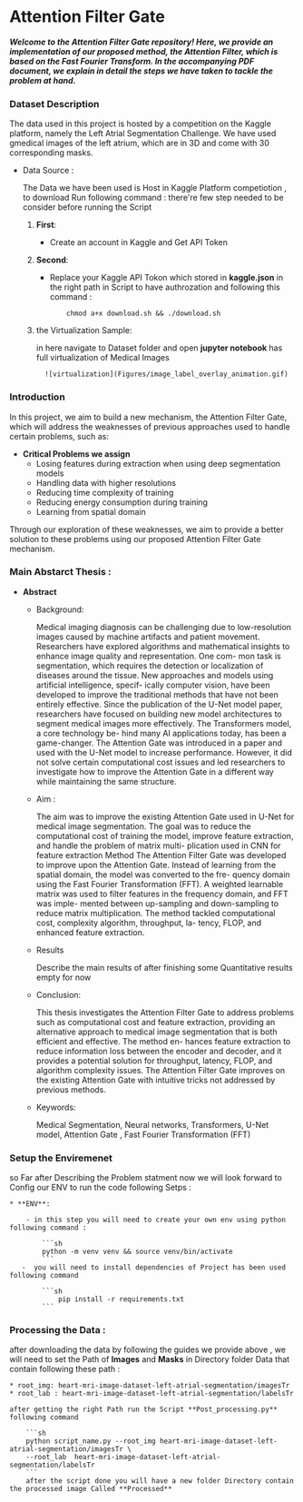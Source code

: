 # Attention Filter Gate

***Welcome to the Attention Filter Gate repository! Here, we provide an implementation of our proposed method, the Attention Filter, which is based on the Fast Fourier Transform. In the accompanying PDF document, we explain in detail the steps we have taken to tackle the problem at hand.***

### Dataset Description

The data used in this project is hosted by a competition on the Kaggle platform, namely the Left Atrial Segmentation Challenge. We have used gmedical images of the left atrium, which are in 3D and come with 30 corresponding masks.

* Data Source :</br>

    The Data we have been used is Host in Kaggle Platform competiotion , to download Run following command :
    there're few step needed to be consider before running the Script 

    1. **First**:

          - Create an account in Kaggle and Get API Token 
    2. **Second**:
    
          - Replace your Kaggle API Tokon which stored in **kaggle.json** in the right path in Script to have authrozation and following this command :
        
                    chmod a+x download.sh && ./download.sh
        
    3. the Virtualization Sample: 
        
        in here navigate to Dataset folder and open **jupyter notebook** has full virtualization of Medical Images 

             ![virtualization](Figures/image_label_overlay_animation.gif)
### Introduction

In this project, we aim to build a new mechanism, the Attention Filter Gate, which will address the weaknesses of previous approaches used to handle certain problems, such as:
- **Critical Problems we assign** 
    * Losing features during extraction when using deep segmentation models
    * Handling data with higher resolutions
    * Reducing time complexity of training
    * Reducing energy consumption during training
    * Learning from spatial domain

Through our exploration of these weaknesses, we aim to provide a better solution to these problems using our proposed Attention Filter Gate mechanism.

### Main Abstarct Thesis :
* **Abstract**
    * Background: 

        Medical imaging diagnosis can be challenging due to low-resolution images caused
        by machine artifacts and patient movement. Researchers have explored algorithms
        and mathematical insights to enhance image quality and representation. One com-
        mon task is segmentation, which requires the detection or localization of diseases
        around the tissue. New approaches and models using artificial intelligence, specif-
        ically computer vision, have been developed to improve the traditional methods
        that have not been entirely effective. Since the publication of the U-Net model
        paper, researchers have focused on building new model architectures to segment
        medical images more effectively. The Transformers model, a core technology be-
        hind many AI applications today, has been a game-changer. The Attention Gate
        was introduced in a paper and used with the U-Net model to increase performance.
        However, it did not solve certain computational cost issues and led researchers to
        investigate how to improve the Attention Gate in a different way while maintaining
        the same structure.
    * Aim : 

        The aim was to improve the existing Attention Gate used in U-Net for medical
        image segmentation. The goal was to reduce the computational cost of training
        the model, improve feature extraction, and handle the problem of matrix multi-
        plication used in CNN for feature extraction
        Method
        The Attention Filter Gate was developed to improve upon the Attention Gate.
        Instead of learning from the spatial domain, the model was converted to the fre-
        quency domain using the Fast Fourier Transformation (FFT). A weighted learnable
        matrix was used to filter features in the frequency domain, and FFT was imple-
        mented between up-sampling and down-sampling to reduce matrix multiplication.
        The method tackled computational cost, complexity algorithm, throughput, la-
        tency, FLOP, and enhanced feature extraction.
    * Results
    
        Describe the main results of after finishing some Quantitative results empty for
        now
    * Conclusion:

        This thesis investigates the Attention Filter Gate to address problems such as
        computational cost and feature extraction, providing an alternative approach to
        medical image segmentation that is both efficient and effective. The method en-
        hances feature extraction to reduce information loss between the encoder and
        decoder, and it provides a potential solution for throughput, latency, FLOP, and
        algorithm complexity issues. The Attention Filter Gate improves on the existing
        Attention Gate with intuitive tricks not addressed by previous methods.
    * Keywords:

        Medical Segmentation, Neural networks, Transformers, U-Net model, Attention
        Gate , Fast Fourier Transformation (FFT)

### Setup the Enviremenet 

so Far after Describing the Problem statment now we will look forward to Config our ENV to run the code following Setps :
    
    * **ENV**:

        - in this step you will need to create your own env using python following command :

            ```sh
            python -m venv venv && source venv/bin/activate
            ```
       -  you will need to install dependencies of Project has been used following command

            ```sh 
                pip install -r requirements.txt
            ```
### Processing the Data :

after downloading the data by following the guides we provide above , we will need to set the Path of **Images** and **Masks**
in Directory folder Data that contain following these path :

    * root_img: heart-mri-image-dataset-left-atrial-segmentation/imagesTr
    * root_lab : heart-mri-image-dataset-left-atrial-segmentation/labelsTr

    after getting the right Path run the Script **Post_processing.py** following command 
    
        ```sh
        python script_name.py --root_img heart-mri-image-dataset-left-atrial-segmentation/imagesTr \
        --root_lab  heart-mri-image-dataset-left-atrial-segmentation/labelsTr
        ```
        after the script done you will have a new folder Directory contain the processed image Called **Processed** 


